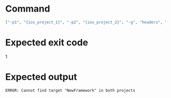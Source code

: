 # Command
```json
["-p1", "{ios_project_1}", "-p2", "{ios_project_2}", "-g", "headers", "-t", "NewFramework", "-f", "console", "-v"]
```

# Expected exit code
1

# Expected output
```
ERROR: Cannot find target "NewFramework" in both projects

```
